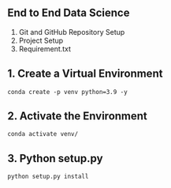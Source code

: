 ## End to End Data Science
1. Git and GitHub Repository Setup
2. Project Setup
3. Requirement.txt

## 1. Create a Virtual Environment
``conda create -p venv python=3.9 -y``

## 2. Activate the Environment
``conda activate venv/``

## 3. Python setup.py
`python setup.py install`
